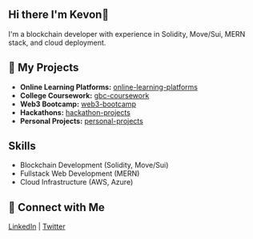 ## Hi there I'm Kevon👋

I'm a blockchain developer with experience in Solidity, Move/Sui, MERN stack, and cloud deployment. 

## 🚀 My Projects

- **Online Learning Platforms:** [online-learning-platforms](https://github.com/kprog0065-online-learning-platforms) 
- **College Coursework:** [gbc-coursework](https://github.com/kprog0065-gbc-coursework)
- **Web3 Bootcamp:** [web3-bootcamp](https://github.com/kprog0065-metana-web3-bootcamp)
- **Hackathons:** [hackathon-projects](https://github.com/kprog0065-hackathon-projects)
- **Personal Projects:** [personal-projects](https://github.com/kprog0065-personal-projects) 

## Skills

- Blockchain Development (Solidity, Move/Sui)
- Fullstack Web Development (MERN)
- Cloud Infrastructure (AWS, Azure)

## 🔗 Connect with Me

[LinkedIn](#) | [Twitter](#)
